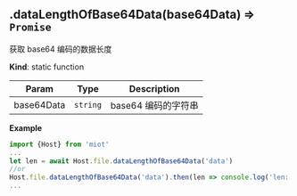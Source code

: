 <a name="module_miot/host/file.dataLengthOfBase64Data"></a>

## .dataLengthOfBase64Data(base64Data) ⇒ <code>Promise</code>
获取 base64 编码的数据长度

**Kind**: static function  

| Param | Type | Description |
| --- | --- | --- |
| base64Data | <code>string</code> | base64 编码的字符串 |

**Example**  
```js
import {Host} from 'miot'
...
let len = await Host.file.dataLengthOfBase64Data('data')
//or
Host.file.dataLengthOfBase64Data('data').then(len => console.log('len:', len))
...
```

